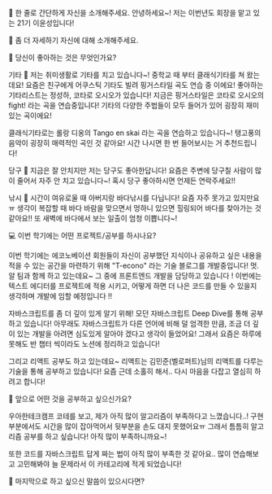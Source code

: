 👋 한 줄로 간단하게 자신을 소개해주세요.
안녕하세요~! 저는 이번년도 회장을 맡고 있는 21기 이윤성입니다!

🔎 좀 더 자세하기 자신에 대해 소개해주세요.
 

💌 당신이 좋아하는 것은 무엇인가요?

기타 🎸
저는 취미생활로 기타를 치고 있습니다~! 중학교 때 부터 클래식기타를 쳐 왔는데요! 요즘은 친구에게 어쿠스틱 기타도 빌려 핑거스타일 곡도 연습 중 이에요! 좋아하는 기타리스트는 정성하, 코타로 오시오가 있습니다!
지금은 핑거스타일은 코타로 오시오의 fight! 라는 곡을 연습중입니다! 기타의 다양한 주법들이 모두 들어가 있어 굉장히 재미있는 곡이에요!

클래식기타로는 롤랑 디옹의 Tango en skai 라는 곡을 연습하고 있습니다~! 탱고풍의 음악이 굉장히 매력적인 곡인 것 같아요! 시간 나시면 한 번 들어보시는 거 추천드립니다!
 
당구 🎱
지금은 잘 안치지만 저는 당구도 좋아한답니다! 요즘은 주변에 당구칠 사람이 많이 줄어서 자주 안 치고 있습니다~! 혹시 당구 좋아하시면 언제든 연락주세요!!

낚시 🎣
시간이 여유로울 때 아버지랑 바다낚시를 다닙니다! 요즘 자주 못가고 있지만요 ㅠ 생각이 복잡할 때 바다 바람을 맞으면서 멍하니 있으면 힐링되어 바다를 찾아가는 것 같아요!! 또 새벽에 바다에서 보는 일출이 엄청 이쁩니다~!
 


💻 이번 학기에는 어떤 프로젝트/공부를 하시나요?

이번 학기에는 에코노베이션 회원들이 자신이 공부했던 지식이나 공유하고 싶은 내용을 적을 수 있는 공간을 마련하기 위해 "T-econo" 라는 기술 블로그를 개발중입니다! 멋.알 팀과 함께 하고 있는데요~ 그 중에 프론트엔드 개발을 담당하고 있습니다 ! 이번에는 텍스트 에디터를 프로젝트에 적용 시키고, 어떻게 하면 더 나은 코드를 만들 수 있을지 생각하며 개발에 임할 예정입니다 !!

자바스크립트를 좀 더 깊이 있게 알기 위해! 모던 자바스크립트 Deep Dive를 통해 공부하고 있습니다! 아무래도 자바스크립트가 다른 언어에 비해 덜 엄격한 만큼, 조금 더 깊이 있는 개발을 아려면 심도있게 알아야 겠다고 생각이 들었어요! 그래서 요즘은 하루에 못해도 반 챕터 씩이라도 노션에 정리하고 있습니다!

그리고 리액트 공부도 하고 있는데요~ 리액트는 김민준(벨로퍼트)님의 리액트를 다루는 기술을 통해 공부하고 있습니다! 요즘 근데 소홀히 해서.. 다시 마음을 다잡고 열심히 하려고 합니다!

👣 앞으로 어떤 것을 공부하고 싶으신가요?

우아한테크캠프 코테를 보고, 제가 아직 많이 알고리즘이 부족하다고 느꼈습니다..! 구현부분에서도 시간을 많이 잡아먹어서 뒷부분을 손도 대지 못했어요ㅠ
그래서 틈틈히 알고리즘 공부를 하고 싶습니다! 아직 많이 부족하니까요~!

또한 코드를 자바스크립트 답게 짜는 법이 아직 많이 부족한 것 같아요.. 많이 연습해보고 고민해봐야 늘 문제라서 이 카테고리에 적게 되었습니다!

💙 마지막으로 하고 싶으신 말씀이 있으시다면?

